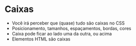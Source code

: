 # Caixas

* Você irá perceber que (quase) tudo são caixas no CSS
* Posicionamento, tamanhos, espaçamentos, bordas, cores
* Caixa pode ficar ao lado uma da outra, ou acima
* Elementos HTML são caixas